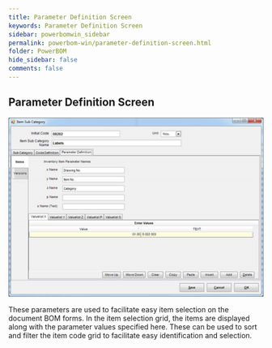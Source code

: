```yaml
---
title: Parameter Definition Screen
keywords: Parameter Definition Screen
sidebar: powerbomwin_sidebar
permalink: powerbom-win/parameter-definition-screen.html
folder: PowerBOM
hide_sidebar: false
comments: false
---
```


## Parameter Definition Screen

![](/images/parameter-definition-screen.png)

These parameters are used to facilitate easy item selection on the document BOM forms. In the item selection grid, the items are displayed along with the parameter values specified here. These can be used to sort and filter the item code grid to facilitate easy identification and selection.
